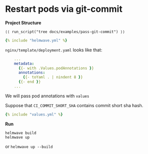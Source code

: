 # Restart pods via git-commit

**Project Structure**

```shell
⟨⟨ run_script("tree docs/examples/pass-git-commit") ⟩⟩
```

```yaml title="helmwave.yml"
{% include "helmwave.yml" %}
```

`nginx/template/deployment.yaml` looks like that:

```yaml
    ...
    metadata:  
      {{- with .Values.podAnnotations }}  
      annotations:  
        {{- toYaml . | nindent 8 }}  
      {{- end }}
    ...
```

We will pass pod annotations with  `values`

Suppose that `CI_COMMIT_SHORT_SHA` contains commit short sha hash.

```yaml title="values.yml"
{% include "values.yml" %}
```

**Run**

```shell
helmwave build
helmwave up
```

or `helmwave up --build`
